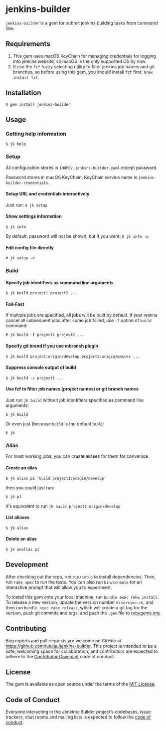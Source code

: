 # jenkins-builder

`jenkins-builder` is a gem for submit jenkins building tasks from command line.

## Requirements

  1. This gem uses macOS KeyChain for managing credentials for logging into jenkins website, so macOS is the only supported OS by now.
  2. It use the `fzf` fuzzy selecting utility to filter jenkins job names and git branches, so before using this gem, you should install `fzf` first: `brew install fzf`.

## Installation

    $ gem install jenkins-builder

## Usage

### Getting help information

    $ jk help
    
### Setup

All configuration stores in `$HOME/.jenkins-builder.yaml` except password.

Password stores in macOS KeyChain, KeyChain service name is `jenkins-builder-credentials`.

#### Setup URL and credentials interactively

Just run: `$ jk setup`

#### Show settings information

    $ jk info
    
By default, password will not be shown, but if you want:  `$ jk info -p`

#### Edit config file directly

    # jk setup -e
    
### Build

#### Specify job identifiers as command line arguments

    $ jk build project1 project2 ...
    
#### Fail-Fast

If multiple jobs are specified, all jobs will be built by default. If yout wanna cancel all subsequent jobs after some job failed, use `-f` option of `build` command:

    # jk build -f project1 project2 ...

#### Specify git brand if you use mbranch plugin

    $ jk build project:origin/develop project2:origin/master ...
    
#### Suppress console output of build

    $ jk build -s project1 ...
    
#### Use fzf to filter job names (project names) or git branch names

Just run `jk build` without job identifiers specified as command line arguments:

    $ jk build

Or even just (because `build` is the default task):

    $ jk

### Alias

For most working jobs, you can create aliases for them for convenice.

#### Create an alias

    $ jk alias p1 'build project1:origin/develop'

then you could just run:

    $ jk p1
    
it's equivalent to run `jk build project1:origin/develop`

#### List aliases

    $ jk alias
    
#### Delete an alias

    $ jk unalias p1

## Development

After checking out the repo, run `bin/setup` to install dependencies. Then, run `rake spec` to run the tests. You can also run `bin/console` for an interactive prompt that will allow you to experiment.

To install this gem onto your local machine, run `bundle exec rake install`. To release a new version, update the version number in `version.rb`, and then run `bundle exec rake release`, which will create a git tag for the version, push git commits and tags, and push the `.gem` file to [rubygems.org](https://rubygems.org).

## Contributing

Bug reports and pull requests are welcome on GitHub at https://github.com/lululau/jenkins-builder. This project is intended to be a safe, welcoming space for collaboration, and contributors are expected to adhere to the [Contributor Covenant](http://contributor-covenant.org) code of conduct.

## License

The gem is available as open source under the terms of the [MIT License](https://opensource.org/licenses/MIT).

## Code of Conduct

Everyone interacting in the Jenkins::Builder project’s codebases, issue trackers, chat rooms and mailing lists is expected to follow the [code of conduct](https://github.com/lululau/jenkins-builder/blob/master/CODE_OF_CONDUCT.md).
